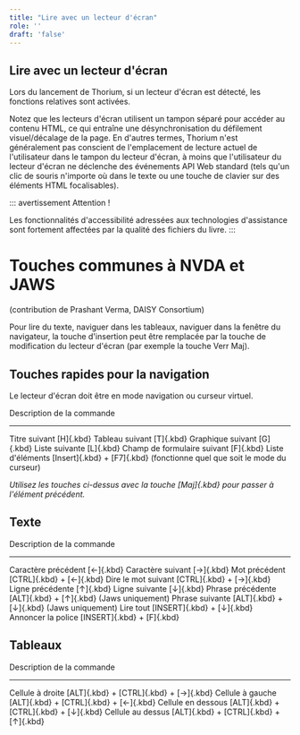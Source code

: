 ```yaml
---
title: "Lire avec un lecteur d'écran"
role: ''
draft: 'false'
---
```


## Lire avec un lecteur d'écran

Lors du lancement de Thorium, si un lecteur d'écran est détecté, les fonctions relatives sont activées.

Notez que les lecteurs d'écran utilisent un tampon séparé pour accéder au contenu HTML, ce qui entraîne une désynchronisation du défilement visuel/décalage de la page. En d'autres termes, Thorium n'est généralement pas conscient de l'emplacement de lecture actuel de l'utilisateur dans le tampon du lecteur d'écran, à moins que l'utilisateur du lecteur d'écran ne déclenche des événements API Web standard (tels qu'un clic de souris n'importe où dans le texte ou une touche de clavier sur des éléments HTML focalisables).

::: avertissement Attention !

Les fonctionnalités d'accessibilité adressées aux technologies d'assistance sont fortement affectées par la qualité des fichiers du livre. :::

# Touches communes à NVDA et JAWS

(contribution de Prashant Verma, DAISY Consortium)

Pour lire du texte, naviguer dans les tableaux, naviguer dans la fenêtre du navigateur,
 la touche d'insertion peut être remplacée par la touche de modification du lecteur d'écran (par exemple la touche Verr Maj).

## Touches rapides pour la navigation

Le lecteur d'écran doit être en mode navigation ou curseur virtuel.

Description de la commande

---

Titre suivant [H]{.kbd} Tableau suivant [T]{.kbd} Graphique suivant [G]{.kbd} Liste suivante [L]{.kbd} Champ de formulaire suivant [F]{.kbd} Liste d'éléments [Insert]{.kbd} + [F7]{.kbd} (fonctionne quel que soit le mode du curseur)

*Utilisez les touches ci-dessus avec la touche [Maj]{.kbd} pour passer à l'élément précédent.*

## Texte

Description de la commande

---

Caractère précédent [←]{.kbd} Caractère suivant [→]{.kbd} Mot précédent [CTRL]{.kbd} + [←]{.kbd} Dire le mot suivant [CTRL]{.kbd} + [→]{.kbd} Ligne précédente [↑]{.kbd} Ligne suivante [↓]{.kbd} Phrase précédente [ALT]{.kbd} + [↑]{.kbd} (Jaws uniquement) Phrase suivante [ALT]{.kbd} + [↓]{.kbd} (Jaws uniquement) Lire tout [INSERT]{.kbd} + [↓]{.kbd} Annoncer la police [INSERT]{.kbd} + [F]{.kbd}

## Tableaux

Description de la commande

---

Cellule à droite [ALT]{.kbd} + [CTRL]{.kbd} + [→]{.kbd} Cellule à gauche [ALT]{.kbd} + [CTRL]{.kbd} + [←]{.kbd} Cellule en dessous [ALT]{.kbd} + [CTRL]{.kbd} + [↓]{.kbd} Cellule au dessus [ALT]{.kbd} + [CTRL]{.kbd} + [↑]{.kbd}
